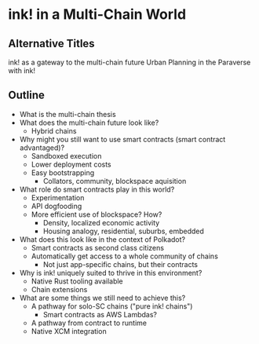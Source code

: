 # ink! in a Multi-Chain World

## Alternative Titles
ink! as a gateway to the multi-chain future
Urban Planning in the Paraverse with ink!

## Outline
- What is the multi-chain thesis
- What does the multi-chain future look like?
    - Hybrid chains
- Why might you still want to use smart contracts (smart contract advantaged)?
    - Sandboxed execution
    - Lower deployment costs
    - Easy bootstrapping
        - Collators, community, blockspace aquisition
- What role do smart contracts play in this world?
    - Experimentation
    - API dogfooding
    - More efficient use of blockspace? How?
        - Density, localized economic activity
        - Housing analogy, residential, suburbs, embedded
- What does this look like in the context of Polkadot?
    - Smart contracts as second class citizens
    - Automatically get access to a whole community of chains
        - Not just app-specific chains, but their contracts
- Why is ink! uniquely suited to thrive in this environment?
    - Native Rust tooling available
    - Chain extensions
- What are some things we still need to achieve this?
    - A pathway for solo-SC chains ("pure ink! chains")
        - Smart contracts as AWS Lambdas?
    - A pathway from contract to runtime
    - Native XCM integration
